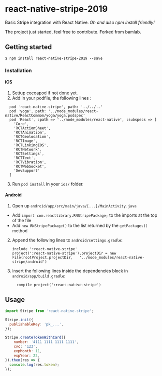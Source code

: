 
# react-native-stripe-2019

Basic Stripe integration with React Native. *Oh and also npm install friendly!*

The project just started, feel free to contribute. Forked from bamlab.

## Getting started

`$ npm install react-native-stripe-2019 --save`

### Installation

#### iOS

1. Settup cocoapod if not done yet.
2. Add in your podfile, the following lines :
```
  pod 'react-native-stripe', path: '../../..'
  pod 'yoga', path: '../node_modules/react-native/ReactCommon/yoga/yoga.podspec'
  pod 'React', :path => '../node_modules/react-native', :subspecs => [
    'Core',
    'RCTActionSheet',
    'RCTAnimation',
    'RCTGeolocation',
    'RCTImage',
    'RCTLinkingIOS',
    'RCTNetwork',
    'RCTSettings',
    'RCTText',
    'RCTVibration',
    'RCTWebSocket',
    'DevSupport'
  ]
```
3. Run `pod install` in your `ios/` folder.


#### Android

1. Open up `android/app/src/main/java/[...]/MainActivity.java`
  - Add `import com.reactlibrary.RNStripePackage;` to the imports at the top of the file
  - Add `new RNStripePackage()` to the list returned by the `getPackages()` method
2. Append the following lines to `android/settings.gradle`:
  	```
  	include ':react-native-stripe'
  	project(':react-native-stripe').projectDir = new File(rootProject.projectDir, 	'../node_modules/react-native-stripe/android')
  	```
3. Insert the following lines inside the dependencies block in `android/app/build.gradle`:
  	```
      compile project(':react-native-stripe')
  	```

## Usage
```javascript
import Stripe from 'react-native-stripe';

Stripe.init({
  publishableKey: 'pk_...',
});

Stripe.createTokenWithCard({
    number: '4111 1111 1111 1111',
    cvc: '123',
    expMonth: 11,
    expYear: 22,
}).then(res => {
  console.log(res.token);
});
```
  
